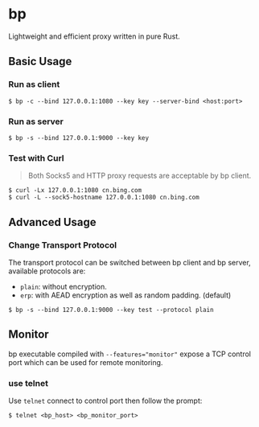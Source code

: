 # bp

Lightweight and efficient proxy written in pure Rust.

## Basic Usage

### Run as client

```
$ bp -c --bind 127.0.0.1:1080 --key key --server-bind <host:port>
```

### Run as server

```
$ bp -s --bind 127.0.0.1:9000 --key key
```

### Test with Curl

> Both Socks5 and HTTP proxy requests are acceptable by bp client.

```
$ curl -Lx 127.0.0.1:1080 cn.bing.com
$ curl -L --sock5-hostname 127.0.0.1:1080 cn.bing.com
```

## Advanced Usage

### Change Transport Protocol

The transport protocol can be switched between bp client and bp server, available protocols are:

* `plain`: without encryption.
* `erp`: with AEAD encryption as well as random padding. (default)

```
$ bp -s --bind 127.0.0.1:9000 --key test --protocol plain
```

## Monitor

bp executable compiled with `--features="monitor"` expose a TCP control port which can be used for remote monitoring.

### use telnet

Use `telnet` connect to control port then follow the prompt:

```
$ telnet <bp_host> <bp_monitor_port>
```
